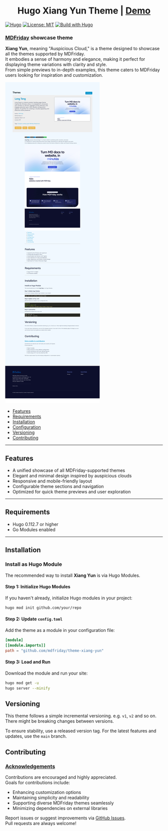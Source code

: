 <h1 align=center>Hugo Xiang Yun Theme | <a href="https://themes.mdfriday.com" rel="nofollow">Demo</a></h1>

[![Hugo](https://img.shields.io/badge/hugo-0.134-blue.svg)](https://gohugo.io)
[![License: MIT](https://img.shields.io/badge/License-MIT-blue.svg)](LICENSE)
[![Build with Hugo](https://github.com/mdfriday/theme-xiang-yun/actions/workflows/hugo.yml/badge.svg)](https://github.com/mdfriday/theme-xiang-yun/actions/workflows/hugo.yml)

<h3><a href="https://mdfriday.com" rel="nofollow">MDFriday</a> showcase theme</h3>

**Xiang Yun**, meaning "Auspicious Cloud," is a theme designed to showcase all the themes supported by MDFriday.  
It embodies a sense of harmony and elegance, making it perfect for displaying theme variations with clarity and style.  
From simple previews to in-depth examples, this theme caters to MDFriday users looking for inspiration and customization.

![Screenshot](https://raw.githubusercontent.com/mdfriday/theme-xiang-yun/main/images/screenshot.png)

- [Features](#features)
- [Requirements](#requirements)
- [Installation](#installation)
- [Configuration](#configuration)
- [Versioning](#versioning)
- [Contributing](#contributing)

---

## Features

- A unified showcase of all MDFriday-supported themes
- Elegant and minimal design inspired by auspicious clouds
- Responsive and mobile-friendly layout
- Configurable theme sections and navigation
- Optimized for quick theme previews and user exploration

---

## Requirements

- Hugo 0.112.7 or higher
- Go Modules enabled

---

## Installation

### Install as Hugo Module

The recommended way to install **Xiang Yun** is via Hugo Modules.

#### Step 1: Initialize Hugo Modules
If you haven't already, initialize Hugo modules in your project:

```bash
hugo mod init github.com/your/repo
```

#### Step 2: Update `config.toml`
Add the theme as a module in your configuration file:

```toml
[module]
[[module.imports]]
path = "github.com/mdfriday/theme-xiang-yun"
```

#### Step 3: Load and Run
Download the module and run your site:

```bash
hugo mod get -u
hugo server --minify
```

## Versioning

This theme follows a simple incremental versioning. e.g. `v1`, `v2` and so on. There might be breaking changes between versions.

To ensure stability, use a released version tag. For the latest features and updates, use the `main` branch.

## Contributing

### [Acknowledgements](https://github.com/mdfriday/theme-xiang-yun/graphs/contributors)

Contributions are encouraged and highly appreciated.  
Goals for contributions include:

- Enhancing customization options
- Maintaining simplicity and readability
- Supporting diverse MDFriday themes seamlessly
- Minimizing dependencies on external libraries

Report issues or suggest improvements via [GitHub Issues](https://github.com/mdfriday/theme-xiang-yun/issues).  
Pull requests are always welcome!